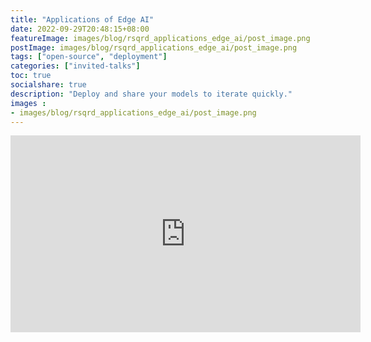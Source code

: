 ```yaml
---
title: "Applications of Edge AI"
date: 2022-09-29T20:48:15+08:00
featureImage: images/blog/rsqrd_applications_edge_ai/post_image.png
postImage: images/blog/rsqrd_applications_edge_ai/post_image.png
tags: ["open-source", "deployment"]
categories: ["invited-talks"]
toc: true
socialshare: true
description: "Deploy and share your models to iterate quickly."
images : 
- images/blog/rsqrd_applications_edge_ai/post_image.png
---
```


<iframe width="560" height="315" src="https://www.youtube-nocookie.com/embed/JD0wQK2agSs" title="YouTube video player" frameborder="0" allow="accelerometer; autoplay; clipboard-write; encrypted-media; gyroscope; picture-in-picture; web-share" allowfullscreen></iframe>